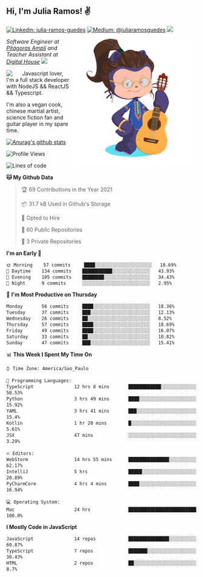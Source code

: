 <h2>Hi, I'm Julia Ramos! &#9996</h2>

[![Linkedin: julia-ramos-guedes](https://img.shields.io/badge/-Linkedin-blue?style=flat&logo=Linkedin&logoColor=white&link=https://www.linkedin.com/in/julia-ramos-guedes/)](https://www.linkedin.com/in/julia-ramos-guedes/)
[![Medium: @juliaramosguedes](https://img.shields.io/badge/-Medium-black?style=flat&logo=Medium&logoColor=white&link=https://medium.com/@juliaramosguedes/)](https://medium.com/@juliaramosguedes/)
![](https://medium.com/@juliaramosguedes/followers)

<!-- 
![Waka Readme](https://github.com/juliaramosguedes/juliaramosguedes/workflows/Waka%20Readme/badge.svg)

![GitHub followers](https://img.shields.io/github/followers/juliaramosguedes?label=Follow&style=for-the-badge&logo=Github&logoColor=white)

![Twitter Follow](https://img.shields.io/twitter/follow/juliaramosdev?label=Follow&style=for-the-badge)
<img src="https://icon-icons.com/icons2/2107/PNG/48/file_type_node_icon_130301.png" width="16px">
<img src="https://icon-icons.com/icons2/2108/PNG/48/react_icon_130845.png" width="16px"> 
 -->

<img align='right' src="https://github.com/juliaramosguedes/juliaramosguedes/blob/main/assets/octocat_julia.png?raw=true" width="335">
<p><em>Software Engineer at <a href="https://www.ampli.com.br/graduacao/vestibular">Pitágoras Ampli</a> and Teacher Assistant at <a href="https://www.digitalhouse.com/br/">Digital House</a> <img src="https://media.giphy.com/media/WUlplcMpOCEmTGBtBW/giphy.gif" width="30"> 
</em></p>


<img align='left' src="https://icon-icons.com/icons2/2108/PNG/48/javascript_icon_130900.png" width="42px"> <p>Javascript lover, I'm a full stack developer with NodeJS && ReactJS && Typescript.</p>
<p>I'm also a vegan cook, chinese martial artist, science fiction fan and guitar player in my spare time.</p>

[![Anurag's github stats](https://github-readme-stats.vercel.app/api?username=juliaramosguedes&hide=issues&count_private=true&show_icons=true&theme=dracula)](https://juliaramos.com.br)
<!-- 
<h3>Checkout some stats since 05/08/2020</h3>
 -->
 
<!--START_SECTION:waka-->
![Profile Views](http://img.shields.io/badge/Profile%20Views-1-blue)

![Lines of code](https://img.shields.io/badge/From%20Hello%20World%20I%27ve%20Written-1.1%20million%20lines%20of%20code-blue)

**🐱 My Github Data** 

> 🏆 69 Contributions in the Year 2021
 > 
> 📦 31.7 kB Used in Github's Storage 
 > 
> 💼 Opted to Hire
 > 
> 📜 60 Public Repositories 
 > 
> 🔑 3 Private Repositories  
 > 
**I'm an Early 🐤** 

```text
🌞 Morning    57 commits     ████░░░░░░░░░░░░░░░░░░░░░   18.69% 
🌆 Daytime    134 commits    ███████████░░░░░░░░░░░░░░   43.93% 
🌃 Evening    105 commits    ████████░░░░░░░░░░░░░░░░░   34.43% 
🌙 Night      9 commits      ░░░░░░░░░░░░░░░░░░░░░░░░░   2.95%

```
📅 **I'm Most Productive on Thursday** 

```text
Monday       56 commits     ████░░░░░░░░░░░░░░░░░░░░░   18.36% 
Tuesday      37 commits     ███░░░░░░░░░░░░░░░░░░░░░░   12.13% 
Wednesday    26 commits     ██░░░░░░░░░░░░░░░░░░░░░░░   8.52% 
Thursday     57 commits     ████░░░░░░░░░░░░░░░░░░░░░   18.69% 
Friday       49 commits     ████░░░░░░░░░░░░░░░░░░░░░   16.07% 
Saturday     33 commits     ██░░░░░░░░░░░░░░░░░░░░░░░   10.82% 
Sunday       47 commits     ███░░░░░░░░░░░░░░░░░░░░░░   15.41%

```


📊 **This Week I Spent My Time On** 

```text
⌚︎ Time Zone: America/Sao_Paulo

💬 Programming Languages: 
TypeScript               12 hrs 8 mins       ████████████░░░░░░░░░░░░░   50.53% 
Python                   3 hrs 49 mins       ████░░░░░░░░░░░░░░░░░░░░░   15.92% 
YAML                     3 hrs 41 mins       ███░░░░░░░░░░░░░░░░░░░░░░   15.4% 
Kotlin                   1 hr 20 mins        █░░░░░░░░░░░░░░░░░░░░░░░░   5.61% 
JSX                      47 mins             ░░░░░░░░░░░░░░░░░░░░░░░░░   3.29%

🔥 Editors: 
WebStorm                 14 hrs 55 mins      ███████████████░░░░░░░░░░   62.17% 
IntelliJ                 5 hrs               █████░░░░░░░░░░░░░░░░░░░░   20.89% 
PyCharmCore              4 hrs 4 mins        ████░░░░░░░░░░░░░░░░░░░░░   16.94%

💻 Operating System: 
Mac                      24 hrs              █████████████████████████   100.0%

```

**I Mostly Code in JavaScript** 

```text
JavaScript               14 repos            ███████████████░░░░░░░░░░   60.87% 
TypeScript               7 repos             ███████░░░░░░░░░░░░░░░░░░   30.43% 
HTML                     2 repos             ██░░░░░░░░░░░░░░░░░░░░░░░   8.7%

```



<!--END_SECTION:waka-->
